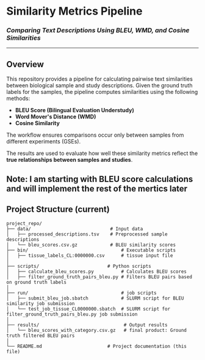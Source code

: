 # **Similarity Metrics Pipeline**
### *Comparing Text Descriptions Using BLEU, WMD, and Cosine Similarities*

---

## **Overview**

This repository provides a pipeline for calculating pairwise text similarities between biological sample and study descriptions. Given the ground truth labels for the samples, the pipeline computes similarities using the following methods:

- **BLEU Score (Bilingual Evaluation Understudy)**  
- **Word Mover's Distance (WMD)**  
- **Cosine Similarity**  

The workflow ensures comparisons occur only between samples from different experiments (GSEs).  

The results are used to evaluate how well these similarity metrics reflect the **true relationships between samples and studies**.

Note: I am starting with BLEU score calculations and will implement the rest of the mertics later
---

## **Project Structure (current)**

```plaintext
project_repo/
├── data/                             # Input data
│   ├── processed_descriptions.tsv    # Preprocessed sample descriptions
│   └── bleu_scores.csv.gz            # BLEU similarity scores
├── bin/                                  # Executable scripts 
│   ├── tissue_labels_CL:0000000.csv      # tissue input file
│  
├── scripts/                         # Python scripts 
│   ├── calculate_bleu_scores.py          # Calculates BLEU scores
│   ├── filter_ground_truth_pairs_bleu.py # Filters BLEU pairs based on ground truth labels
│
├── run/                                  # job scripts 
│   ├── submit_bleu_job.sbatch            # SLURM script for BLEU similarity job submission 
│   └── test_job_tissue_CL0000000.sbatch  # SLURM script for filter_ground_truth_pairs_bleu.py job submission            
│
├── results/                               # Output results
│   └── bleu_scores_with_category.csv.gz   # final product: Ground truth filtered BLEU pairs
│
└── README.md                        # Project documentation (this file)

```
